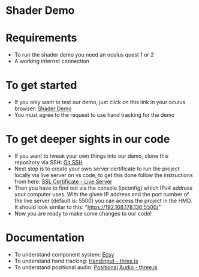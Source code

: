 # Shader Demo

# Requirements
- To run the shader demo you need an oculus quest 1 or 2 
- A working internet connection 

# To get started
- If you only want to test our demo, just click on this link in your oculus browser: [Shader Demo](https://vale-sch.github.io/ecg_GruppeEVA/sprint3/index.html) 
- You must agree to the request to use hand tracking for the demo 

# To get deeper sights in our code
- If you want to tweak your own things into our demo, clone this repository via SSH: [Git SSH](git@github.com:vale-sch/ecg_GruppeEVA.git)
- Next step is to create your own server certificate to run the project locally via live server on vs code, to get this done follow the instructions from here: [SSL Certificate - Live Server](https://medium.com/webisora/how-to-enable-https-on-live-server-visual-studio-code-5659fbc5542c)
- Then you have to find out via the console (ipconfig) which IPv4 address your computer uses. With the given IP address and the port number of the live server (default is: 5500) you can access the project in the HMD. It should look similar to this: "https://192.168.178.136:5500/"
- Now you are ready to make some changes to our code!

# Documentation
- To understand component system: [Ecsy](https://three.ecsy.io/docs/#/)
- To understand hand tracking: [Handinput - three.js](https://threejs.org/examples/?q=hand#webxr_vr_handinput_pointerclick)
- To understand positional audio: [Positional Audio - three.js](https://threejs.org/docs/#api/en/audio/PositionalAudio)

